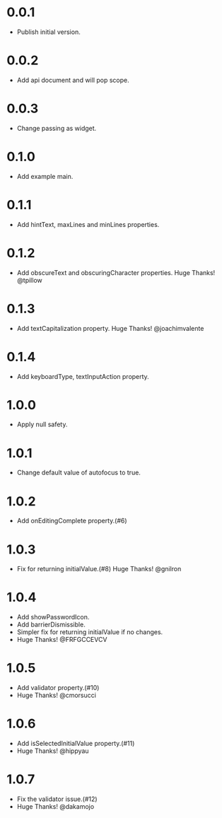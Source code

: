 # 0.0.1

  * Publish initial version.

# 0.0.2

  * Add api document and will pop scope.

# 0.0.3

  * Change passing as widget.

# 0.1.0

  * Add example main.

# 0.1.1

  * Add hintText, maxLines and minLines properties.

# 0.1.2

  * Add obscureText and obscuringCharacter properties. Huge Thanks! @tpillow

# 0.1.3

  * Add textCapitalization property. Huge Thanks! @joachimvalente

# 0.1.4

  * Add keyboardType, textInputAction property.

# 1.0.0

  * Apply null safety.

# 1.0.1

  * Change default value of autofocus to true.

# 1.0.2

  * Add onEditingComplete property.(#6)

# 1.0.3

  * Fix for returning initialValue.(#8) Huge Thanks! @gnilron

# 1.0.4

  * Add showPasswordIcon.
  * Add barrierDismissible.
  * Simpler fix for returning initialValue if no changes.
  * Huge Thanks! @FRFGCCEVCV

# 1.0.5

  * Add validator property.(#10)
  * Huge Thanks! @cmorsucci

# 1.0.6

  * Add isSelectedInitialValue property.(#11)
  * Huge Thanks! @hippyau

# 1.0.7

  * Fix the validator issue.(#12)
  * Huge Thanks! @dakamojo 
